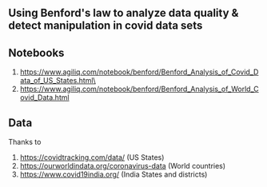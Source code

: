 ## Using Benford's law to analyze data quality & detect manipulation in covid data sets

## Notebooks

1. https://www.agiliq.com/notebook/benford/Benford_Analysis_of_Covid_Data_of_US_States.html\
2. https://www.agiliq.com/notebook/benford/Benford_Analysis_of_World_Covid_Data.html

## Data

Thanks to

1. https://covidtracking.com/data/ (US States) 
2. https://ourworldindata.org/coronavirus-data (World countries)
3. https://www.covid19india.org/ (India States and districts)
